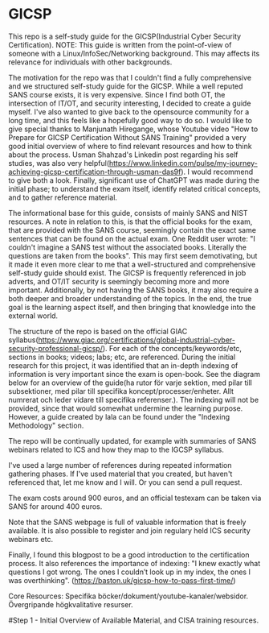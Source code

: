 # GICSP

This repo is a self-study guide for the GICSP(Industrial Cyber Security Certification).
NOTE: This guide is written from the point-of-view of someone with a Linux/InfoSec/Networking background. This may affects its relevance for individuals with other backgrounds.

The motivation for the repo was that I couldn't find a fully comprehensive and we structured self-study guide for the GICSP. While a well reputed SANS course exists, it is very expensive. Since I find both OT, the intersection of IT/OT, and security interesting, I decided to create a guide myself. I've also wanted to give back to the opensource community for a long time, and this feels like a hopefully good way to do so. I would like to give special thanks to Manjunath Hiregange, whose Youtube video "How to Prepare for GICSP Certification Without SANS Training" provided a very good initial overview of where to find relevant resources and how to think about the process. Usman Shahzad's Linkedin post regarding his self studies, was also very helpful(https://www.linkedin.com/pulse/my-journey-achieving-gicsp-certification-through-usman-das9f). I would recommend to give both a look. Finally, significant use of ChatGPT was made during the initial phase; to understand the exam itself, identify related critical concepts, and to gather reference material. 

The informational base for this guide, consists of mainly SANS and NIST resources. A note in relation to this, is that the official books for the exam, that are provided with the SANS course, seemingly contain the exact same sentences that can be found on the actual exam. One Reddit user wrote: "I couldn't imagine a SANS test without the associated books. Literally the questions are taken from the books". This may first seem demotivating, but it made it even more clear to me that a well-structured and comprehensive self-study guide should exist. The GICSP is frequently referenced in job adverts, and OT/IT security is seemingly becoming more and more important. Additionally, by not having the SANS books, it may also require a both deeper and broader understanding of the topics. In the end, the true goal is the learning aspect itself, and then bringing that knowledge into the external world.

The structure of the repo is based on the official GIAC syllabus(https://www.giac.org/certifications/global-industrial-cyber-security-professional-gicsp/). For each of the concepts/keywords/etc, sections in books; videos; labs; etc, are referenced. During the initial research for this project, it was identified that an in-depth indexing of information is very important since the exam is open-book. See the diagram below for an overview of the guide(ha rutor för varje sektion, med pilar till subsektioner, med pilar till specifika koncept/processer/enheter. Allt numrerat och leder vidare till specifika referenser.). The indexing will not be provided, since that would somewhat undermine the learning purpose. However, a guide created by lala can be found under the "Indexing Methodology" section.

The repo will be continually updated, for example with summaries of SANS webinars related to ICS and how they map to the IGCSP syllabus. 

I've used a large number of references during repeated information gathering phases. If I've used material that you created, but haven't referenced that, let me know and I will. Or you can send a pull request.

The exam costs around 900 euros, and an official testexam can be taken via SANS for around 400 euros.

Note that the SANS webpage is full of valuable information that is freely available. It is also possible to register and join regulary held ICS security webinars etc.

Finally, I found this blogpost to be a good introduction to the certification process. It also references the importance of indexing: "I knew exactly what questions I got wrong. The ones I couldn’t look up in my index, the ones I was overthinking". (https://baston.uk/gicsp-how-to-pass-first-time/)

Core Resources:
Specifika böcker/dokument/youtube-kanaler/websidor. Övergripande högkvalitative resurser.

#Step 1 - Initial Overview of Available Material, and CISA training resources. 
